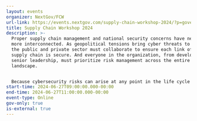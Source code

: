 ```yaml
---
layout: events
organizer: NextGov/FCW
url-link: https://events.nextgov.com/supply-chain-workshop-2024/?p=govexeceventpage
title: Supply Chain Workshop 2024
description: >-
  Proper supply chain management and national security concerns have never been
  more interconnected. As geopolitical tensions bring cyber threats to the fore,
  the public and private sector must collaborate to ensure each link of the
  supply chain is secure. And everyone in the organization, from developers to
  senior leadership, must prioritize risk management across the entire threat
  landscape. 


  Because cybersecurity risks can arise at any point in the life cycle or any link in the supply chain, having full visibility, clear standards, and no single point of failure is critical. Government-wide standards, frameworks, and third-party certifications are important tools to begin securing potential attack surfaces, but what other steps can agencies take to tackle the complexity of supply chain security? During this virtual workshop, Nextgov/FCW will convene government and industry leaders to discuss practical steps in expanding supply chain visibility, leveraging policy directives, and implementing zero trust practices across the entire supply chain.
start-time: 2024-06-27T09:00:00.000-00:00
end-time: 2024-06-27T11:00:00.000-00:00
event-type: Online
gov-only: true
is-external: true
---
```

